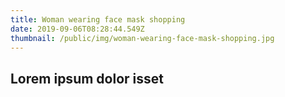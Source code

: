 ```yaml
---
title: Woman wearing face mask shopping
date: 2019-09-06T08:28:44.549Z
thumbnail: /public/img/woman-wearing-face-mask-shopping.jpg
---
```

## Lorem ipsum dolor isset
